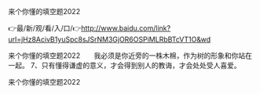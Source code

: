 来个你懂的填空题2022

👉最/新/观/看/入/口/👉http://www.baidu.com/link?url=jHz8AcivB1yuSpc8sJSrNM3GjOR6OSPiMLRbBTcVT1O&wd

来个你懂的填空题2022　　我必须是你近旁的一株木棉，作为树的形象和你站在一起。
		7、只有懂得谦虚的意义，才会得到别人的教诲，才会处处受人喜爱。


来个你懂的填空题2022
